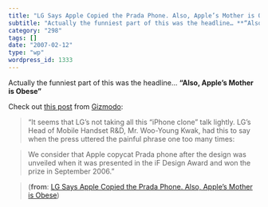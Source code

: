 ```yaml
---
title: "LG Says Apple Copied the Prada Phone. Also, Apple’s Mother is Obese"
subtitle: "Actually the funniest part of this was the headline… **“Also, Apple’s Mother is Obese”**"
category: "298"
tags: []
date: "2007-02-12"
type: "wp"
wordpress_id: 1333
---
```

Actually the funniest part of this was the headline… **“Also, Apple’s Mother is Obese”**

Check out [this post](http://gizmodo.com/gadgets/cellphones/lg-says-apple-copied-the-prada-phone-also-apples-mother-is-obese-235933.php) from [Gizmodo](http://www.gizmodo.com):

> “It seems that LG’s not taking all this “iPhone clone” talk lightly. LG’s Head of Mobile Handset R&D, Mr. Woo-Young Kwak, had this to say when the press uttered the painful phrase one too many times:

> We consider that Apple copycat Prada phone after the design was unveiled when it was presented in the iF Design Award and won the prize in September 2006.”

> (**from**: [LG Says Apple Copied the Prada Phone. Also, Apple’s Mother is Obese](http://gizmodo.com/gadgets/cellphones/lg-says-apple-copied-the-prada-phone-also-apples-mother-is-obese-235933.php))